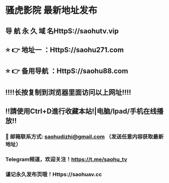 # 骚虎影院 最新地址发布 
## 导 航 永 久 域 名HttpS://saohutv.vip
## ⭐️ 👉 地址一 ：HttpS://saohu271.com
## ⭐️ 👉 备用导航 ：HttpS://saohu88.com
## ‼️‼️长按复制到浏览器里面访问以上网址‼️‼️
## ‼️請使用Ctrl+D進行收藏本站!|电脑/Ipad/手机在线播放‼️
### 📧 邮箱联系方式: saohudizhi@gmail.com （发送任意内容获取最新地址）
### Telegram频道，欢迎关注！https://t.me/saohu_tv
### 谨记永久发布页哦！Https://saohuav.cc

